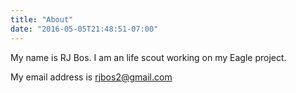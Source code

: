 ```yaml
---
title: "About"
date: "2016-05-05T21:48:51-07:00"
---
```


My name is RJ Bos.  I am an life scout working on my Eagle project.

My email address is [rjbos2@gmail.com](mailto:rjbos2@gmail.com)
